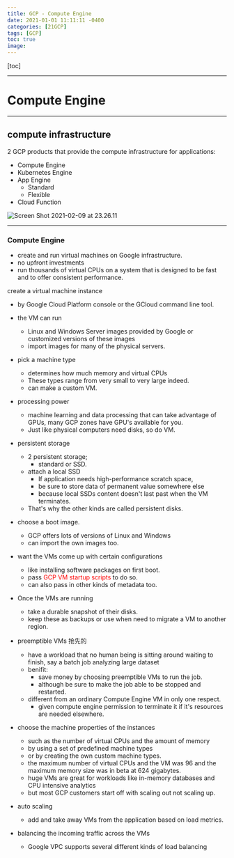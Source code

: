```yaml
---
title: GCP - Compute Engine
date: 2021-01-01 11:11:11 -0400
categories: [21GCP]
tags: [GCP]
toc: true
image:
---
```


[toc]

---


# Compute Engine


---

## compute infrastructure

2 GCP products that provide the compute infrastructure for applications:
- Compute Engine
- Kubernetes Engine
- App Engine
  - Standard
  - Flexible
- Cloud Function

![Screen Shot 2021-02-09 at 23.26.11](https://i.imgur.com/Zghiw6i.png)


---

### Compute Engine

- create and run virtual machines on Google infrastructure.
- no upfront investments
- run thousands of virtual CPUs on a system that is designed to be fast and to offer consistent performance.


create a virtual machine instance
- by Google Cloud Platform console or the GCloud command line tool.

- the VM can run
  - Linux and Windows Server images provided by Google or customized versions of these images
  - import images for many of the physical servers.

- pick a machine type
  - determines how much memory and virtual CPUs
  - These types range from very small to very large indeed.
  - can make a custom VM.

- processing power
  - machine learning and data processing that can take advantage of GPUs, many GCP zones have GPU's available for you.
  - Just like physical computers need disks, so do VM.

- persistent storage
  - 2 persistent storage;
    - standard or SSD.
  - attach a local SSD
    - If application needs high-performance scratch space, 
    - be sure to store data of permanent value somewhere else
    - because local SSDs content doesn't last past when the VM terminates.
  - That's why the other kinds are called persistent disks.

- choose a boot image.
  - GCP offers lots of versions of Linux and Windows
  - can import the own images too.

- want the VMs come up with certain configurations
  - like installing software packages on first boot.
  - pass <font color=red> GCP VM startup scripts </font> to do so.
  - can also pass in other kinds of metadata too.

- Once the VMs are running
  - take a durable snapshot of their disks.
  - keep these as backups or use when need to migrate a VM to another region.

- preemptible VMs 抢先的
  - have a workload that no human being is sitting around waiting to finish, say a batch job analyzing large dataset
  - benifit:
    - save money by choosing preemptible VMs to run the job.
    - although be sure to make the job able to be stopped and restarted.
  - different from an ordinary Compute Engine VM in only one respect.
    - given compute engine permission to terminate it if it's resources are needed elsewhere.  

- choose the machine properties of the instances
  - such as the number of virtual CPUs and the amount of memory
  - by using a set of predefined machine types
  - or by creating the own custom machine types.
  - the maximum number of virtual CPUs and the VM was 96 and the maximum memory size was in beta at 624 gigabytes.
  - huge VMs are great for workloads like in-memory databases and CPU intensive analytics
  - but most GCP customers start off with scaling out not scaling up.

- auto scaling
  - add and take away VMs from the application based on load metrics.

- balancing the incoming traffic across the VMs
  - Google VPC supports several different kinds of load balancing

